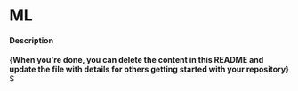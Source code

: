 # ML

#### Description
{**When you're done, you can delete the content in this README and update the file with details for others getting started with your repository**}
S